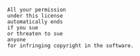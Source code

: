     All your permission
    under this license
    automatically ends
    if you sue
    or threaten to sue
    anyone
    for infringing copyright in the software.
